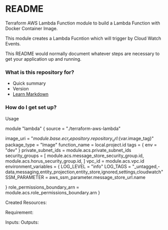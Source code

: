 # README #

Terraform AWS Lambda Function  module  to build a Lambda Function with Docker Container Image.

This module creates a Lambda Fucntion which will trigger by Cloud Watch Events.


This README would normally document whatever steps are necessary to get your application up and running.

### What is this repository for? ###

* Quick summary
* Version
* [Learn Markdown](https://bitbucket.org/tutorials/markdowndemo)

### How do I get set up? ###

Usage

module "lambda" {
  source = "./terraform-aws-lambda"

  image_uri     = "${module.base.ecr_repository.repository_url}:${var.image_tag}"
  package_type  = "Image"
  function_name = local.project.id
  tags = {
       env       = "dev"
    }
  private_subnet_ids = module.acs.private_subnet_ids
  security_groups = [
    module.acs.message_store_security_group.id,
    module.acs.horus_security_group.id,
  ]
  vpc_id = module.acs.vpc.id
  environment_variables = {
    LOG_LEVEL = "info"
    LOG_TAGS  = "_untagged,-data,messaging,entity_projection,entity_store,ignored,settings,cloudwatch"
    SSM_PARAMETER    = aws_ssm_parameter.message_store_url.name
   
  }
  role_permissions_boundary_arn = module.acs.role_permissions_boundary.arn
}


Created Resources:

Requirement:

Inputs:
Outputs:

